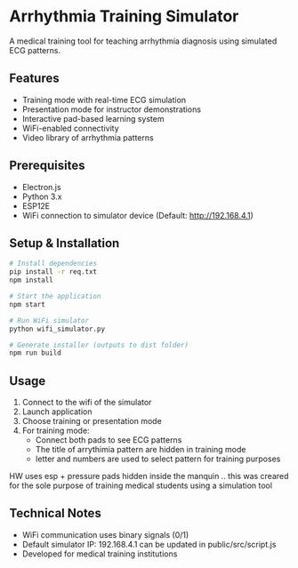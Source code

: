 # Arrhythmia Training Simulator

A medical training tool for teaching arrhythmia diagnosis using simulated ECG patterns.

## Features
- Training mode with real-time ECG simulation
- Presentation mode for instructor demonstrations 
- Interactive pad-based learning system
- WiFi-enabled connectivity
- Video library of arrhythmia patterns

## Prerequisites
- Electron.js
- Python 3.x
- ESP12E
- WiFi connection to simulator device (Default: http://192.168.4.1)

## Setup & Installation
```bash
# Install dependencies
pip install -r req.txt
npm install

# Start the application
npm start

# Run WiFi simulator
python wifi_simulator.py

# Generate installer (outputs to dist folder)
npm run build
```

## Usage
1. Connect to the wifi of the simulator
2. Launch application
3. Choose training or presentation mode
4. For training mode:
    - Connect both pads to see ECG patterns
    - The title of arrythimia pattern are hidden in training mode
    - letter and numbers are used to select pattern for training purposes

HW uses esp + pressure pads hidden inside the manquin ..
this was creared for the sole purpose of training medical students using a simulation tool

## Technical Notes
- WiFi communication uses binary signals (0/1)
- Default simulator IP: 192.168.4.1 can be updated in public/src/script.js
- Developed for medical training institutions

